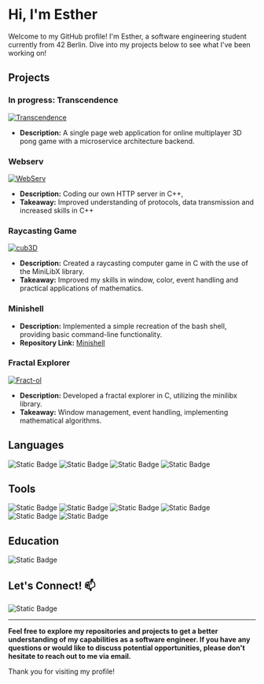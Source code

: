 # Hi, I'm Esther

Welcome to my GitHub profile! I'm Esther, a software engineering student currently from 42 Berlin. Dive into my projects below to see what I've been working on!

## Projects

### In progress: Transcendence

[![Transcendence](https://github-readme-stats.vercel.app/api/pin/?username=theozanchi&repo=42_Berlin_ft_transcendence&border_color=7F3FBF&bg_color=0D1117&title_color=C9D1D9&text_color=8B949E&icon_color=7F3FBF)](https://github.com/theozanchi/42_Berlin_ft_transcendence)

- **Description:** A single page web application for online multiplayer 3D pong game with a microservice architecture backend.

### Webserv

[![WebServ](https://github-readme-stats.vercel.app/api/pin/?username=emollebr&repo=webserv&border_color=7F3FBF&bg_color=0D1117&title_color=C9D1D9&text_color=8B949E&icon_color=7F3FBF)](https://github.com/emollebr/webserv)

- **Description:** Coding our own HTTP server in C++, 
- **Takeaway:** Improved understanding of protocols, data transmission and increased skills in C++

### Raycasting Game

[![cub3D](https://github-readme-stats.vercel.app/api/pin/?username=emollebr&repo=cub3d&border_color=7F3FBF&bg_color=0D1117&title_color=C9D1D9&text_color=8B949E&icon_color=7F3FBF)](https://github.com/emollebr/cub3d)

- **Description:** Created a raycasting computer game in C with the use of the MiniLibX library.
- **Takeaway:** Improved my skills in window, color, event handling and practical applications of mathematics.

### Minishell

- **Description:** Implemented a simple recreation of the bash shell, providing basic command-line functionality.
- **Repository Link:** [Minishell](https://github.com/cariestevez/minishell)

### Fractal Explorer

[![Fract-ol](https://github-readme-stats.vercel.app/api/pin/?username=emollebr&repo=fract-ol&border_color=7F3FBF&bg_color=0D1117&title_color=C9D1D9&text_color=8B949E&icon_color=7F3FBF)](https://github.com/emollebr/fract-ol)

- **Description:** Developed a fractal explorer in C, utilizing the minilibx library.
- **Takeaway:** Window management, event handling, implementing mathematical algorithms.

## Languages
![Static Badge](https://img.shields.io/badge/C-darkblue?style=for-the-badge&logo=c) ![Static Badge](https://img.shields.io/badge/C%2B%2B-blue?style=for-the-badge&logo=c%2B%2B) ![Static Badge](https://img.shields.io/badge/python-lightyellow?style=for-the-badge&logo=python) ![Static Badge](https://img.shields.io/badge/javascript-black?style=for-the-badge&logo=javascript)

## Tools
![Static Badge](https://img.shields.io/badge/Docker-lightblue?style=for-the-badge&logo=docker) ![Static Badge](https://img.shields.io/badge/Django-darkgreen?style=for-the-badge&logo=Django) ![Static Badge](https://img.shields.io/badge/VirtualBox-blue?style=for-the-badge&logo=virtualbox) ![Static Badge](https://img.shields.io/badge/PostgreSQL-white?style=for-the-badge&logo=postgresql) ![Static Badge](https://img.shields.io/badge/Visual_Studio-blue?style=for-the-badge&logo=visualstudio) ![Static Badge](https://img.shields.io/badge/Git-black?style=for-the-badge&logo=Git)

## Education
![Static Badge](https://img.shields.io/badge/Berlin-Software_Engineering-black?style=for-the-badge&logo=42)

## Let's Connect! 📫
![Static Badge](https://img.shields.io/badge/Email-esthers%40live.dk-purple?style=for-the-badge&labelColor=orange)

---

**Feel free to explore my repositories and projects to get a better understanding of my capabilities as a software engineer. If you have any questions or would like to discuss potential opportunities, please don't hesitate to reach out to me via email.**

Thank you for visiting my profile!

<!---
emollebr/emollebr is a ✨ special ✨ repository because its `README.md` (this file) appears on your GitHub profile.
You can click the Preview link to take a look at your changes.
--->
